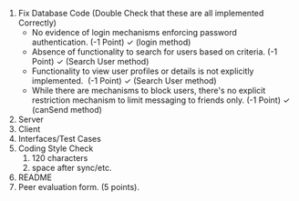 1. Fix Database Code (Double Check that these are all implemented Correctly)
	- No evidence of login mechanisms enforcing password authentication. (-1 Point) ✓ (login method)
	- Absence of functionality to search for users based on criteria. (-1 Point) ✓ (Search User method)
	- Functionality to view user profiles or details is not explicitly implemented.  (-1 Point) ✓ (Search User method)
	- While there are mechanisms to block users, there's no explicit restriction mechanism to limit messaging to friends only. (-1 Point) ✓ (canSend method) 
2. Server
3. Client
4. Interfaces/Test Cases
6. Coding Style Check
	1. 120 characters
	2. space after sync/etc.
7. README
8. Peer evaluation form. (5 points).
